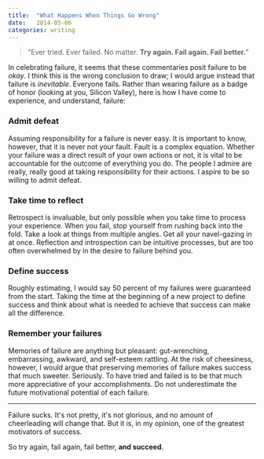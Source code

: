 ```yaml
---
title:  "What Happens When Things Go Wrong"
date:   2014-05-06
categories: writing
---
```


>"Ever tried. Ever failed. No matter. **Try again. Fail again. Fail better.**"

In celebrating failure, it seems that these commentaries posit failure to be *okay*. I think this is the wrong conclusion to draw; I would argue instead that failure is *inevitable*. Everyone fails. Rather than wearing failure as a badge of honor (looking at you, Silicon Valley), here is how I have come to experience, and understand, failure:

### Admit defeat

Assuming responsibility for a failure is never easy. It is important to know, however, that it is never not your fault. Fault is a complex equation. Whether your failure was a direct result of your own actions or not, it is vital to be accountable for the outcome of everything you do. The people I admire are really, really good at taking responsibility for their actions. I aspire to be so willing to admit defeat.

### Take time to reflect

Retrospect is invaluable, but only possible when you take time to process your experience. When you fail, stop yourself from rushing back into the fold. Take a look at things from multiple angles. Get all your navel-gazing in at once. Reflection and introspection can be intuitive processes, but are too often overwhelmed by in the desire to failure behind you.

### Define success

Roughly estimating, I would say 50 percent of my failures were guaranteed from the start. Taking the time at the beginning of a new project to define success and think about what is needed to achieve that success can make all the difference.

### Remember your failures

Memories of failure are anything but pleasant: gut-wrenching, embarrassing, awkward, and self-esteem rattling. At the risk of cheesiness, however, I would argue that preserving memories of failure makes success that much sweeter. Seriously.  To have tried and failed is to be that much more appreciative of your accomplishments. Do not underestimate the future motivational potential of each failure.

---

Failure sucks. It's not pretty, it's not glorious, and no amount of cheerleading will change that. But it is, in my opinion, one of the greatest motivators of success.

So try again, fail again, fail better, **and succeed**.